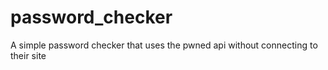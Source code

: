 # password_checker
A simple password checker that uses the pwned api without connecting to their site
